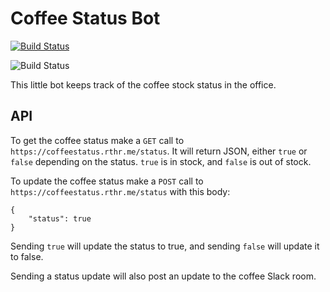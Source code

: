 # Coffee Status Bot

[![Build Status](https://travis-ci.org/arthurlockman/coffee-bot.svg?branch=master)](https://travis-ci.org/arthurlockman/coffee-bot)

![Build Status](http://s3.amazonaws.com/arthurlockman-static-assets/share/cold-brew.jpg)

This little bot keeps track of the coffee stock status in the office.

## API

To get the coffee status make a `GET` call to `https://coffeestatus.rthr.me/status`. It will return JSON,
either `true` or `false` depending on the status. `true` is in stock, and `false` is out of stock.

To update the coffee status make a `POST` call to `https://coffeestatus.rthr.me/status` with this body:

    {
        "status": true
    }

Sending `true` will update the status to true, and sending `false` will update it to false.

Sending a status update will also post an update to the coffee Slack room.
